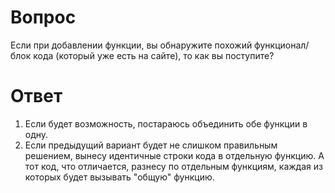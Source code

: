 # Вопрос

Если при добавлении функции, вы обнаружите похожий функционал/блок кода (который уже есть на сайте), то как вы поступите? 

# Ответ

1. Если будет возможность, постараюсь объединить обе функции в одну.
2. Если предыдущий вариант будет не слишком правильным решением, вынесу идентичные строки кода в отдельную функцию. А тот код, что отличается, разнесу по отдельным функциям, каждая из которых будет вызывать "общую" функцию.